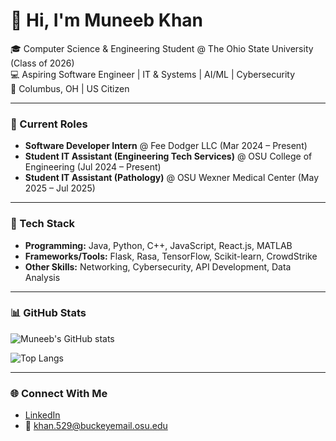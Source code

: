 # 👋 Hi, I'm Muneeb Khan  

🎓 Computer Science & Engineering Student @ The Ohio State University (Class of 2026)  
💻 Aspiring Software Engineer | IT & Systems | AI/ML | Cybersecurity  
📍 Columbus, OH | US Citizen  

---

### 🚀 Current Roles
- **Software Developer Intern** @ Fee Dodger LLC (Mar 2024 – Present)  
- **Student IT Assistant (Engineering Tech Services)** @ OSU College of Engineering (Jul 2024 – Present)  
- **Student IT Assistant (Pathology)** @ OSU Wexner Medical Center (May 2025 – Jul 2025)  

---

### 🔧 Tech Stack
- **Programming:** Java, Python, C++, JavaScript, React.js, MATLAB  
- **Frameworks/Tools:** Flask, Rasa, TensorFlow, Scikit-learn, CrowdStrike  
- **Other Skills:** Networking, Cybersecurity, API Development, Data Analysis  

---

### 📊 GitHub Stats  
![Muneeb's GitHub stats](https://github-readme-stats.vercel.app/api?username=mkhan2050&show_icons=true&theme=radical)  

![Top Langs](https://github-readme-stats.vercel.app/api/top-langs/?username=mkhan2050&layout=compact&theme=radical)  

---

### 🌐 Connect With Me  
- [LinkedIn](https://www.linkedin.com/in/muneeb-khan-3090a6290/)  
- 📧 khan.529@buckeyemail.osu.edu
